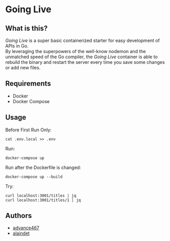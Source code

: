 # Going Live

## What is this?

*Going Live* is a super basic containerized starter for easy development of APIs in Go.  
By leveraging the superpowers of the well-know nodemon and the unmatched speed of the Go compiler, the *Going Live* container is able to rebuild the binary and restart the server every time you save some changes or add new files.

## Requirements
- Docker
- Docker Compose

## Usage

Before First Run Only:
```console
cat .env.local >> .env
```

Run:
```console
docker-compose up
```

Run after the Dockerfile is changed:
```console
docker-compose up --build
```

Try:
```console
curl localhost:3001/titles | jq
curl localhost:3001/titles/1 | jq
```

## Authors
- [advance467](mailto:advance467@hotmail.com)
- [alaindet](https://github.com/alaindet)

